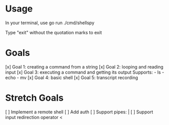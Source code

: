 # Usage

In your terminal, use go run ./cmd/shellspy

Type "exit" without the quotation marks to exit

# Goals

[x] Goal 1: creating a command from a string
[x] Goal 2: looping and reading input
[x] Goal 3: executing a command and getting its output
    Supports:
    - ls
    - echo
    - mv
[x] Goal 4: basic shell
[x] Goal 5: transcript recording

# Stretch Goals

[ ] Implement a remote shell
[ ] Add auth
[ ] Support pipes: |
[ ] Support input redirection operator <
